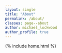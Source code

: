 ```yaml
---
layout: single
title: "About"
permalink: /about/
classes: page--about
author: michael_lockwood
author_profile: true
---
```


{% include home.html %}


